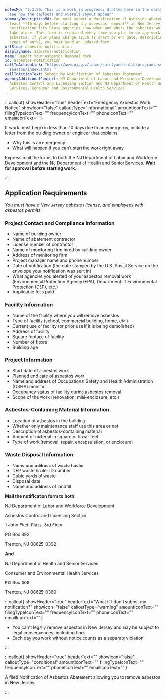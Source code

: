 ```yaml
---
notesMd: "6.3.25: This is a work in progress; drafted here in the early stage to
  see how the callouts and overall layout appear"
summaryDescriptionMd: You must submit a Notification of Asbestos Abatement at
  least **10 days before starting any asbestos removal** in New Jersey. This
  notification lets State agencies know when and where the asbestos work will
  take place. This form is required every time you plan to do any work with
  asbestos. If your plans change (such as start or end date, description, or
  scope of work), you must send an updated form.
urlSlug: asbestos-notification
displayname: asbestos-notification
name: Report Your Asbestos Removal Work
id: asbestos-notification
callToActionLink: "https://www.nj.gov/labor/safetyandhealth/programs-services/a\
  sbestos/index.shtml "
callToActionText: Submit My Notification of Asbestos Abatement
agencyAdditionalContext: NJ Department of Labor and Workforce Development,
  Asbestos Control and Licensing Section and NJ Department of Health and Senior
  Services, Consumer and Environmental Health Services
---
```

:::callout{ showHeader="true" headerText="Emergency Asbestos Work Notice" showIcon="false" calloutType="informational" amountIconText="" filingTypeIconText="" frequencyIconText="" phoneIconText="" emailIconText="" }

If work must begin in less than 10 days due to an emergency, include a letter from the building owner or engineer that explains:

* Why this is an emergency
* What will happen if you can’t start the work right away

Express mail the forms to both the NJ Department of Labor and Workforce Development and the NJ Department of Health and Senior Services. **Wait for approval before starting work**.

:::

## Application Requirements

*You must have a New Jersey asbestos license, and employees with asbestos permits.* 

### Project Contact and Compliance Information

* Name of building owner
* Name of abatement contractor
* License number of contractor
* Name of monitoring firm hired by building owner
* Address of monitoring firm
* Project manager name and phone number
* Date of notification (the date stamped by the U.S. Postal Service on the envelope your notification was sent in)
* What agencies you alerted of your asbestos removal work (Environmental Protection Agency (EPA), Department of Environmental Protection (DEP), etc.) 
* Applicable fees paid

### Facility Information

* Name of the facility where you will remove asbestos
* Type of facility (school, commercial building,  home, etc.)
* Current use of facility (or prior use if it is being demolished)
* Address of facility
* Square footage of facility
* Number of floors
* Building age

### Project Information

* Start date of asbestos work
* Planned end date of asbestos work
* Name and address of Occupational Safety and Health Administration (OSHA) monitor
* Occupancy status of facility during asbestos removal
* Scope of the work (renovation, mini-enclosure, etc.)

### Asbestos-Containing Material Information

* Location of asbestos in the building
* Whether only maintenance staff use this area or not
* Description of asbestos-containing material 
* Amount of material in square or linear feet
* Type of work (removal, repair, encapsulation, or enclosure)

### Waste Disposal Information

* Name and address of waste hauler
* DEP waste hauler ID number
* Cubic yards of waste
* Disposal date
* Name and address of landfill

**Mail the notification form to both**:

NJ Department of Labor and Workforce Development

Asbestos Control and Licensing Section

1 John Fitch Plaza, 3rd Floor

PO Box 392

Trenton, NJ 08625-0392

 **And** 

NJ Department of Health and Senior Services

Consumer and Environmental Health Services

PO Box 369

Trenton, NJ 08625-0369

:::callout{ showHeader="true" headerText="What if I don't submit my notification?" showIcon="false" calloutType="warning" amountIconText="" filingTypeIconText="" frequencyIconText="" phoneIconText="" emailIconText="" }

* You can't legally remove asbestos in New Jersey and may be subject to legal consequences, including fines
* Each day you work without notice counts as a separate violation

:::

:::callout{ showHeader="true" headerText="" showIcon="false" calloutType="conditional" amountIconText="" filingTypeIconText="" frequencyIconText="" phoneIconText="" emailIconText="" }

A filed Notification of Asbestos Abatement allowing you to remove asbestos in New Jersey.

:::